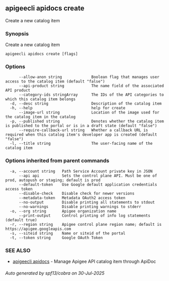 ## apigeecli apidocs create

Create a new catalog item

### Synopsis

Create a new catalog item

```
apigeecli apidocs create [flags]
```

### Options

```
      --allow-anon string             Boolean flag that manages user access to the catalog item (default "false")
      --api-product string            The name field of the associated API product
      --category-ids stringArray      The IDs of the API categories to which this catalog item belongs
  -d, --desc string                   Description of the catalog item
  -h, --help                          help for create
      --image-url string              Location of the image used for the catalog item in the catalog
  -p, --published string              Denotes whether the catalog item is published to the portal or is in a draft state (default "false")
      --require-callback-url string   Whether a callback URL is required when this catalog item's developer app is created (default "false")
  -l, --title string                  The user-facing name of the catalog item
```

### Options inherited from parent commands

```
  -a, --account string   Path Service Account private key in JSON
      --api api          Sets the control plane API. Must be one of prod, autopush or staging; default is prod
      --default-token    Use Google default application credentials access token
      --disable-check    Disable check for newer versions
      --metadata-token   Metadata OAuth2 access token
      --no-output        Disable printing all statements to stdout
      --no-warnings      Disable printing warnings to stderr
  -o, --org string       Apigee organization name
      --print-output     Control printing of info log statements (default true)
  -r, --region string    Apigee control plane region name; default is https://apigee.googleapis.com
  -s, --siteid string    Name or siteid of the portal
  -t, --token string     Google OAuth Token
```

### SEE ALSO

* [apigeecli apidocs](apigeecli_apidocs.md)	 - Manage Apigee API catalog item through ApiDoc

###### Auto generated by spf13/cobra on 30-Jul-2025
